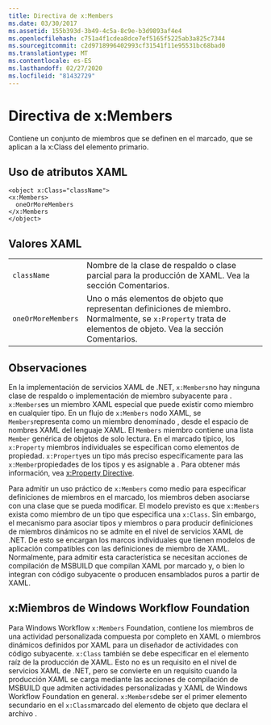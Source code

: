 ```yaml
---
title: Directiva de x:Members
ms.date: 03/30/2017
ms.assetid: 155b393d-3b49-4c5a-8c9e-b3d9893af4e4
ms.openlocfilehash: c751a4f1cdea8dce7ef5165f5225ab3a825c7344
ms.sourcegitcommit: c2d9718996402993cf31541f11e95531bc68bad0
ms.translationtype: MT
ms.contentlocale: es-ES
ms.lasthandoff: 02/27/2020
ms.locfileid: "81432729"
---
```

# <a name="xmembers-directive"></a>Directiva de x:Members
Contiene un conjunto de miembros que se definen en el marcado, que se aplican a la x:Class del elemento primario.

## <a name="xaml-attribute-usage"></a>Uso de atributos XAML

```xaml
<object x:Class="className">
<x:Members>
  oneOrMoreMembers
</x:Members
</object>
```

## <a name="xaml-values"></a>Valores XAML

|||
|-|-|
|`className`|Nombre de la clase de respaldo o clase parcial para la producción de XAML. Vea la sección Comentarios.|
|`oneOrMoreMembers`|Uno o más elementos de objeto que representan definiciones de miembro. Normalmente, se `x:Property` trata de elementos de objeto. Vea la sección Comentarios.|

## <a name="remarks"></a>Observaciones

En la implementación de servicios XAML de .NET, `x:Members`no hay ninguna clase de respaldo o implementación de miembro subyacente para . `x:Members`es un miembro XAML especial que puede existir como miembro en cualquier tipo. En un flujo de `x:Members` nodo XAML, se `Members`representa como un miembro denominado , desde el espacio de nombres XAML del lenguaje XAML. El `Members` miembro contiene una lista `Member` genérica de objetos de solo lectura. En el marcado típico, los `x:Property` miembros individuales se especifican como elementos de propiedad. `x:Property`es un tipo más preciso específicamente para las `x:Member`propiedades de los tipos y es asignable a . Para obtener más información, vea [x:Property Directive](xproperty-directive.md).

Para admitir un uso práctico de `x:Members` como medio para especificar definiciones de miembros en el marcado, los miembros deben asociarse con una clase que se pueda modificar. El modelo previsto es que `x:Members` exista como miembro de un tipo que especifica una `x:Class`. Sin embargo, el mecanismo para asociar tipos y miembros o para producir definiciones de miembros dinámicos no se admite en el nivel de servicios XAML de .NET. De esto se encargan los marcos individuales que tienen modelos de aplicación compatibles con las definiciones de miembro de XAML. Normalmente, para admitir esta característica se necesitan acciones de compilación de MSBUILD que compilan XAML por marcado y, o bien lo integran con código subyacente o producen ensamblados puros a partir de XAML.

## <a name="xmembers-for-windows-workflow-foundation"></a>x:Miembros de Windows Workflow Foundation

Para Windows Workflow `x:Members` Foundation, contiene los miembros de una actividad personalizada compuesta por completo en XAML o miembros dinámicos definidos por XAML para un diseñador de actividades con código subyacente. `x:Class` también se debe especificar en el elemento raíz de la producción de XAML. Esto no es un requisito en el nivel de servicios XAML de .NET, pero se convierte en un requisito cuando la producción XAML se carga mediante las acciones de compilación de MSBUILD que admiten actividades personalizadas y XAML de Windows Workflow Foundation en general. `x:Members`debe ser el primer elemento secundario en el `x:Class`marcado del elemento de objeto que declara el archivo .
